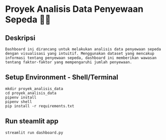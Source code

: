 # Proyek Analisis Data Penyewaan Sepeda 🚴‍♂️

## Deskripsi
```
Dashboard ini dirancang untuk melakukan analisis data penyewaan sepeda dengan visualisasi yang intuitif. Menggunakan dataset yang mencakup informasi tentang penyewaan sepeda, dashboard ini memberikan wawasan tentang faktor-faktor yang mempengaruhi jumlah penyewaan.
```
## Setup Environment - Shell/Terminal
```
mkdir proyek_analisis_data
cd proyek_analisis_data
pipenv install
pipenv shell
pip install -r requirements.txt
```
## Run steamlit app
```
streamlit run dashboard.py
```
